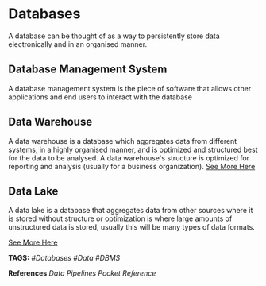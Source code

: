 # Databases

A database can be thought of as a way to persistently store data electronically and in an organised manner.

## Database Management System

A database management system is the piece of software that allows other applications and end users to interact with the database

## Data Warehouse

A data warehouse is a database which aggregates data from different systems, in a highly organised manner, and is optimized and structured best for the data to be analysed.
A data warehouse's structure is optimized for reporting and analysis (usually for a business organization).
[See More Here](<./Data_Warehouse.md> "Data_Warehouse")

## Data Lake

A data lake is a database that aggregates data from other sources where it is stored without structure or optimization is where large amounts of unstructured data is stored, usually this will be many types of data formats.

[See More Here](<./Data_Lake.md> "Data_Lake")

__TAGS:__
_#Databases #Data #DBMS_

__References__
_Data Pipelines Pocket Reference_
